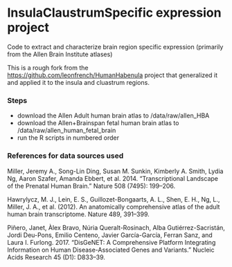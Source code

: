 # InsulaClaustrumSpecific expression project
Code to extract and characterize brain region specific expression (primarily from the Allen Brain Institute atlases)

This is a rough fork from the https://github.com/leonfrench/HumanHabenula project that generalized it and applied it to the insula and cluastrum regions. 


### Steps
* download the Allen Adult human brain atlas to /data/raw/allen_HBA
* download the Allen+Brainspan fetal human brain atlas to /data/raw/allen_human_fetal_brain
* run the R scripts in numbered order

### References for data sources used

Miller, Jeremy A., Song-Lin Ding, Susan M. Sunkin, Kimberly A. Smith, Lydia Ng, Aaron Szafer, Amanda Ebbert, et al. 2014. “Transcriptional Landscape of the Prenatal Human Brain.” Nature 508 (7495): 199–206.

Hawrylycz, M. J., Lein, E. S., Guillozet-Bongaarts, A. L., Shen, E. H., Ng, L., Miller, J. A., et al. (2012). An anatomically comprehensive atlas of the adult human brain transcriptome. Nature 489, 391–399.

Piñero, Janet, Àlex Bravo, Núria Queralt-Rosinach, Alba Gutiérrez-Sacristán, Jordi Deu-Pons, Emilio Centeno, Javier García-García, Ferran Sanz, and Laura I. Furlong. 2017. “DisGeNET: A Comprehensive Platform Integrating Information on Human Disease-Associated Genes and Variants.” Nucleic Acids Research 45 (D1): D833–39.